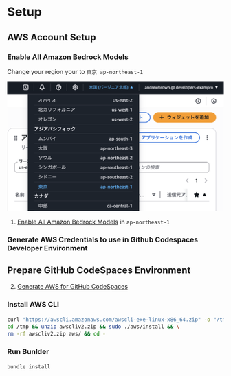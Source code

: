 # Setup

## AWS Account Setup

### Enable All Amazon Bedrock Models

Change your region your to `東京 ap-northeast-1`

![](./assets/change_region.png)

1. [Enable All Amazon Bedrock Models](https://ap-northeast-1.console.aws.amazon.com/bedrock/home?region=ap-northeast-1#/modelaccess) in `ap-northeast-1`

### Generate AWS Credentials to use in Github Codespaces Developer Environment

## Prepare GitHub CodeSpaces Environment
2. [Generate AWS  for GitHub CodeSpaces](https://us-east-1.console.aws.amazon.com/iam/home?region=ap-northeast-1#/users)


### Install AWS CLI

```sh
curl "https://awscli.amazonaws.com/awscli-exe-linux-x86_64.zip" -o "/tmp/awscliv2.zip" && \
cd /tmp && unzip awscliv2.zip && sudo ./aws/install && \
rm -rf awscliv2.zip aws/ && cd -
```

### Run Bunlder

```sh
bundle install
```